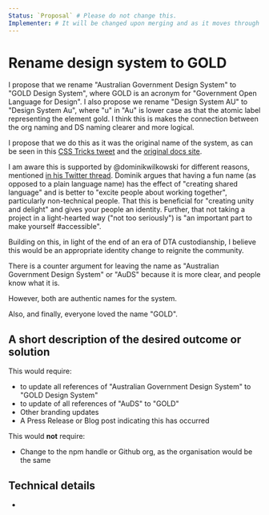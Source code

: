 ```yaml
---
Status: `Proposal` # Please do not change this.
Implementer: # It will be changed upon merging and as it moves through the RFC stages
---
```


# Rename design system to GOLD

I propose that we rename "Australian Government Design System" to "GOLD Design System", where GOLD is an acronym for "Government Open Language for Design". I also propose we rename "Design System AU" to "Design System Au", where "u" in "Au" is lower case as that the atomic label representing the element gold. I think this is makes the connection between the org naming and DS naming clearer and more logical.

I propose that we do this as it was the original name of the system, as can be seen in this [CSS Tricks tweet](https://mobile.twitter.com/css/status/970805659842134016) and the [original docs site](https://trevorbrennan.com/cv/gold).

I am aware this is supported by @dominikwilkowski for different reasons, mentioned [in his Twitter thread](https://twitter.com/wilkowskidom/status/1426350990446399490?s=20). Dominik argues that having a fun name (as opposed to a plain language name) has the effect of "creating shared language" and is better to "excite people about working together", particularly non-technical people. That this is beneficial for "creating unity and delight" and gives your people an identity. Further, that not taking a project in a light-hearted way ("not too seriously") is "an important part to make yourself #accessible".

Building on this, in light of the end of an era of DTA custodianship, I believe this would be an appropriate identity change to reignite the community.

There is a counter argument for leaving the name as "Australian Government Design System" or "AuDS" because it is more clear, and people know what it is.

However, both are authentic names for the system.

Also, and finally, everyone loved the name "GOLD".

## A short description of the desired outcome or solution

This would require:

- to update all references of "Australian Government Design System" to "GOLD Design System"
- to update of all references of "AuDS" to "GOLD"
- Other branding updates
- A Press Release or Blog post indicating this has occurred

This would **not** require:

- Change to the npm handle or Github org, as the organisation would be the same

## Technical details

-
